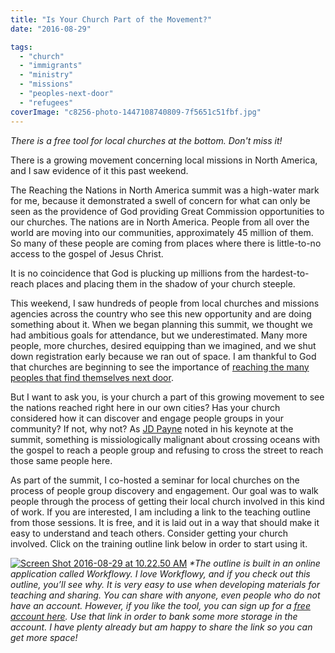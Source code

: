 ```yaml
---
title: "Is Your Church Part of the Movement?"
date: "2016-08-29"

tags: 
  - "church"
  - "immigrants"
  - "ministry"
  - "missions"
  - "peoples-next-door"
  - "refugees"
coverImage: "c8256-photo-1447108740809-7f5651c51fbf.jpg"
---
```


_There is a free tool for local churches at the bottom. Don't miss it!_

There is a growing movement concerning local missions in North America, and I saw evidence of it this past weekend.

The Reaching the Nations in North America summit was a high-water mark for me, because it demonstrated a swell of concern for what can only be seen as the providence of God providing Great Commission opportunities to our churches. The nations are in North America. People from all over the world are moving into our communities, approximately 45 million of them. So many of these people are coming from places where there is little-to-no access to the gospel of Jesus Christ.

It is no coincidence that God is plucking up millions from the hardest-to-reach places and placing them in the shadow of your church steeple.

This weekend, I saw hundreds of people from local churches and missions agencies across the country who see this new opportunity and are doing something about it. When we began planning this summit, we thought we had ambitious goals for attendance, but we underestimated. Many more people, more churches, desired equipping than we imagined, and we shut down registration early because we ran out of space. I am thankful to God that churches are beginning to see the importance of [reaching the many peoples that find themselves next door](http://blog.keelancook.com/2015/08/introducing-the-peoples-next-door-blog.html).

But I want to ask you, is your church a part of this growing movement to see the nations reached right here in our own cities? Has your church considered how it can discover and engage people groups in your community? If not, why not? As [JD Payne](https://twitter.com/jd_payne) noted in his keynote at the summit, something is missiologically malignant about crossing oceans with the gospel to reach a people group and refusing to cross the street to reach those same people here.

As part of the summit, I co-hosted a seminar for local churches on the process of people group discovery and engagement. Our goal was to walk people through the process of getting their local church involved in this kind of work. If you are interested, I am including a link to the teaching outline from those sessions. It is free, and it is laid out in a way that should make it easy to understand and teach others. Consider getting your church involved. Click on the training outline link below in order to start using it.

[![Screen Shot 2016-08-29 at 10.22.50 AM](images/Screen-Shot-2016-08-29-at-10.22.50-AM-300x115.png)](http://bit.ly/rtnbreakouts) _\*The outline is built in an online application called Workflowy. I love Workflowy, and if you check out this outline, you’ll see why. It is very easy to use when developing materials for teaching and sharing. You can share with anyone, even people who do not have an account. However, if you like the tool, you can sign up for a_ [_free account here_](https://workflowy.com/invite/279d1a17.lnx)_. Use that link in order to bank some more storage in the account. I have plenty already but am happy to share the link so you can get more space!_
